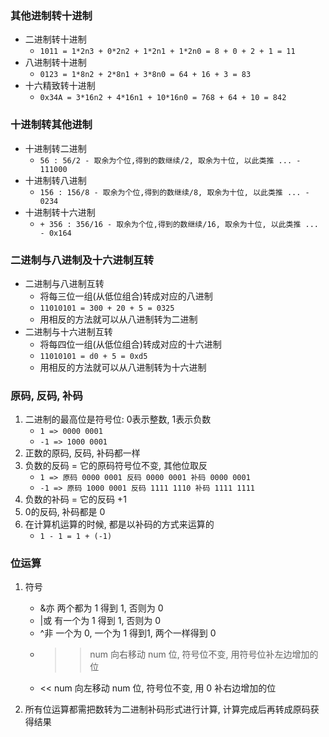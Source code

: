 ### 其他进制转十进制

+ 二进制转十进制
    + `1011 = 1*2n3 + 0*2n2 + 1*2n1 + 1*2n0 = 8 + 0 + 2 + 1 = 11`
+ 八进制转十进制
    + `0123 = 1*8n2 + 2*8n1 + 3*8n0 = 64 + 16 + 3 = 83`
+ 十六精致转十进制
    + `0x34A = 3*16n2 + 4*16n1 + 10*16n0 = 768 + 64 + 10 = 842`

### 十进制转其他进制

+ 十进制转二进制
    + `56 : 56/2 - 取余为个位,得到的数继续/2, 取余为十位, 以此类推 ... - 111000`
+ 十进制转八进制
    + `156 : 156/8 - 取余为个位,得到的数继续/8, 取余为十位, 以此类推 ... - 0234`
+ 十进制转十六进制
    + `+ 356 : 356/16 - 取余为个位,得到的数继续/16, 取余为十位, 以此类推 ... - 0x164`

### 二进制与八进制及十六进制互转

+ 二进制与八进制互转
    + 将每三位一组(从低位组合)转成对应的八进制
    + `11010101 = 300 + 20 + 5 = 0325`
    + 用相反的方法就可以从八进制转为二进制
+ 二进制与十六进制互转
    + 将每四位一组(从低位组合)转成对应的十六进制
    + `11010101 = d0 + 5 = 0xd5`
    + 用相反的方法就可以从八进制转为十六进制

### 原码, 反码, 补码

1. 二进制的最高位是符号位: 0表示整数, 1表示负数
    + `1 => 0000 0001`
    + `-1 => 1000 0001`
2. 正数的原码, 反码, 补码都一样
3. 负数的反码 = 它的原码符号位不变, 其他位取反
    + `1 => 原码 0000 0001 反码 0000 0001 补码 0000 0001`
    + `-1 => 原码 1000 0001 反码 1111 1110 补码 1111 1111`
4. 负数的补码 = 它的反码 +1
5. 0的反码, 补码都是 0
6. 在计算机运算的时候, 都是以补码的方式来运算的
    + `1 - 1 = 1 + (-1)`

### 位运算

1. 符号 
    + &亦 两个都为 1 得到 1, 否则为 0 
    + |或 有一个为 1 得到 1, 否则为 0
    + ^非 一个为 0, 一个为 1 得到1, 两个一样得到 0
    + >> num 向右移动 num 位, 符号位不变, 用符号位补左边增加的位
    + << num 向左移动 num 位, 符号位不变, 用 0 补右边增加的位

2. 所有位运算都需把数转为二进制补码形式进行计算, 计算完成后再转成原码获得结果